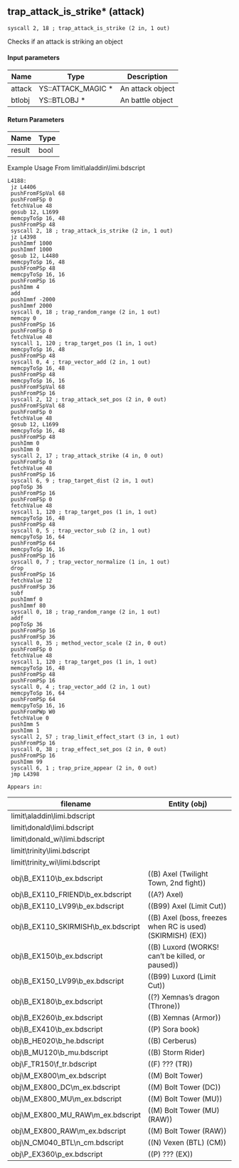 ## trap_attack_is_strike* (attack)

`syscall 2, 18 ; trap_attack_is_strike (2 in, 1 out)`

Checks if an attack is striking an object

#### Input parameters
| Name | Type | Description
|------|------|------------
| attack   | YS::ATTACK_MAGIC *   | An attack object
| btlobj   | YS::BTLOBJ *   | An battle object


#### Return Parameters
| Name | Type
|------|-----
| result   | bool   
Example Usage From limit\aladdin\limi.bdscript
```plaintext
L4188:
 jz L4406
 pushFromFSpVal 68
 pushFromFSp 0
 fetchValue 48
 gosub 12, L1699
 memcpyToSp 16, 48
 pushFromPSp 48
 syscall 2, 18 ; trap_attack_is_strike (2 in, 1 out)
 jz L4398
 pushImmf 1000
 pushImmf 1000
 gosub 12, L4480
 memcpyToSp 16, 48
 pushFromPSp 48
 memcpyToSp 16, 16
 pushFromPSp 16
 pushImm 4
 add 
 pushImmf -2000
 pushImmf 2000
 syscall 0, 18 ; trap_random_range (2 in, 1 out)
 memcpy 0
 pushFromPSp 16
 pushFromFSp 0
 fetchValue 48
 syscall 1, 120 ; trap_target_pos (1 in, 1 out)
 memcpyToSp 16, 48
 pushFromPSp 48
 syscall 0, 4 ; trap_vector_add (2 in, 1 out)
 memcpyToSp 16, 48
 pushFromPSp 48
 memcpyToSp 16, 16
 pushFromFSpVal 68
 pushFromPSp 16
 syscall 2, 12 ; trap_attack_set_pos (2 in, 0 out)
 pushFromFSpVal 68
 pushFromFSp 0
 fetchValue 48
 gosub 12, L1699
 memcpyToSp 16, 48
 pushFromPSp 48
 pushImm 0
 pushImm 0
 syscall 2, 17 ; trap_attack_strike (4 in, 0 out)
 pushFromFSp 0
 fetchValue 48
 pushFromPSp 16
 syscall 6, 9 ; trap_target_dist (2 in, 1 out)
 popToSp 36
 pushFromPSp 16
 pushFromFSp 0
 fetchValue 48
 syscall 1, 120 ; trap_target_pos (1 in, 1 out)
 memcpyToSp 16, 48
 pushFromPSp 48
 syscall 0, 5 ; trap_vector_sub (2 in, 1 out)
 memcpyToSp 16, 64
 pushFromPSp 64
 memcpyToSp 16, 16
 pushFromPSp 16
 syscall 0, 7 ; trap_vector_normalize (1 in, 1 out)
 drop 
 pushFromPSp 16
 fetchValue 12
 pushFromFSp 36
 subf 
 pushImmf 0
 pushImmf 80
 syscall 0, 18 ; trap_random_range (2 in, 1 out)
 addf 
 popToSp 36
 pushFromPSp 16
 pushFromFSp 36
 syscall 0, 35 ; method_vector_scale (2 in, 0 out)
 pushFromFSp 0
 fetchValue 48
 syscall 1, 120 ; trap_target_pos (1 in, 1 out)
 memcpyToSp 16, 48
 pushFromPSp 48
 pushFromPSp 16
 syscall 0, 4 ; trap_vector_add (2 in, 1 out)
 memcpyToSp 16, 64
 pushFromPSp 64
 memcpyToSp 16, 16
 pushFromPWp W0
 fetchValue 0
 pushImm 5
 pushImm 1
 syscall 2, 57 ; trap_limit_effect_start (3 in, 1 out)
 pushFromPSp 16
 syscall 0, 38 ; trap_effect_set_pos (2 in, 0 out)
 pushFromPSp 16
 pushImm 99
 syscall 6, 1 ; trap_prize_appear (2 in, 0 out)
 jmp L4398
```





	Appears in:
| filename | Entity (obj)
|----------|-------------
| limit\aladdin\limi.bdscript       |           
| limit\donald\limi.bdscript       |           
| limit\donald_wi\limi.bdscript       |           
| limit\trinity\limi.bdscript       |           
| limit\trinity_wi\limi.bdscript       |           
| obj\B_EX110\b_ex.bdscript       | ((B) Axel (Twilight Town, 2nd fight))          
| obj\B_EX110_FRIEND\b_ex.bdscript       | ((A?) Axel)          
| obj\B_EX110_LV99\b_ex.bdscript       | ((B99) Axel (Limit Cut))          
| obj\B_EX110_SKIRMISH\b_ex.bdscript       | ((B) Axel (boss, freezes when RC is used) (SKIRMISH) (EX))          
| obj\B_EX150\b_ex.bdscript       | ((B) Luxord (WORKS! can’t be killed, or paused))          
| obj\B_EX150_LV99\b_ex.bdscript       | ((B99) Luxord (Limit Cut))          
| obj\B_EX180\b_ex.bdscript       | ((?) Xemnas’s dragon (Throne))          
| obj\B_EX260\b_ex.bdscript       | ((B) Xemnas (Armor))          
| obj\B_EX410\b_ex.bdscript       | ((P) Sora book)          
| obj\B_HE020\b_he.bdscript       | ((B) Cerberus)          
| obj\B_MU120\b_mu.bdscript       | ((B) Storm Rider)          
| obj\F_TR150\f_tr.bdscript       | ((F) ??? (TR))          
| obj\M_EX800\m_ex.bdscript       | ((M) Bolt Tower)          
| obj\M_EX800_DC\m_ex.bdscript       | ((M) Bolt Tower (DC))          
| obj\M_EX800_MU\m_ex.bdscript       | ((M) Bolt Tower (MU))          
| obj\M_EX800_MU_RAW\m_ex.bdscript       | ((M) Bolt Tower (MU) (RAW))          
| obj\M_EX800_RAW\m_ex.bdscript       | ((M) Bolt Tower (RAW))          
| obj\N_CM040_BTL\n_cm.bdscript       | ((N) Vexen (BTL) (CM))          
| obj\P_EX360\p_ex.bdscript       | ((P) ??? (EX))          



